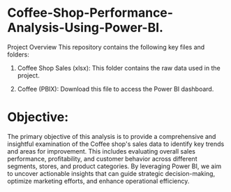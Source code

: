 # Coffee-Shop-Performance-Analysis-Using-Power-BI.

Project Overview
This repository contains the following key files and folders:

1. Coffee Shop Sales (xlsx): This folder contains the raw data used in the project.
   
2. Coffee (PBIX): Download this file to access the Power BI dashboard.

# Objective:
The primary objective of this analysis is to provide a comprehensive and insightful examination 
of the Coffee shop's sales data to identify key trends and areas for improvement. This includes 
evaluating overall sales performance, profitability, and customer behavior across different 
segments, stores, and product categories. By leveraging Power BI, we aim to uncover 
actionable insights that can guide strategic decision-making, optimize marketing efforts, and 
enhance operational efficiency. 
